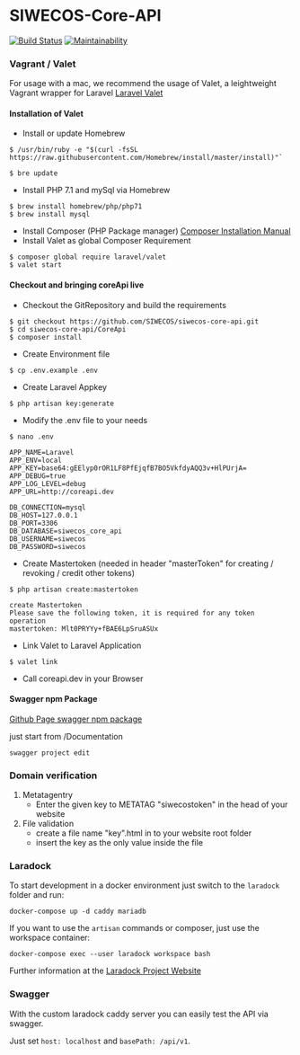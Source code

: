 # SIWECOS-Core-API

[![Build Status](https://travis-ci.org/SIWECOS/siwecos-core-api.svg?branch=master)](https://travis-ci.org/SIWECOS/siwecos-core-api)
[![Maintainability](https://api.codeclimate.com/v1/badges/f2e6de4e0e9288717a5a/maintainability)](https://codeclimate.com/github/SIWECOS/siwecos-core-api/maintainability)
### Vagrant / Valet

For usage with a mac, we recommend the usage of Valet, a leightweight Vagrant wrapper for Laravel
[Laravel Valet](https://github.com/laravel/valet)

#### Installation of Valet

- Install or update Homebrew
```
$ /usr/bin/ruby -e "$(curl -fsSL https://raw.githubusercontent.com/Homebrew/install/master/install)"`
```
```
$ bre update
```
- Install PHP 7.1 and mySql via Homebrew
```
$ brew install homebrew/php/php71
$ brew install mysql
```
- Install Composer (PHP Package manager) [Composer Installation Manual](https://getcomposer.org/doc/00-intro.md)
- Install Valet as global Composer Requirement
```
$ composer global require laravel/valet
$ valet start
```

#### Checkout and bringing coreApi live
- Checkout the GitRepository and build the requirements
```
$ git checkout https://github.com/SIWECOS/siwecos-core-api.git
$ cd siwecos-core-api/CoreApi
$ composer install
```
- Create Environment file
```
$ cp .env.example .env
```
- Create Laravel Appkey
```
$ php artisan key:generate
```
- Modify the .env file to your needs
```
$ nano .env
```
```
APP_NAME=Laravel
APP_ENV=local
APP_KEY=base64:gEElyp0rOR1LF8PfEjqfB7BO5VkfdyAQQ3v+HlPUrjA=
APP_DEBUG=true
APP_LOG_LEVEL=debug
APP_URL=http://coreapi.dev

DB_CONNECTION=mysql
DB_HOST=127.0.0.1
DB_PORT=3306
DB_DATABASE=siwecos_core_api
DB_USERNAME=siwecos
DB_PASSWORD=siwecos
```
- Create Mastertoken (needed in header "masterToken" for creating / revoking / credit other tokens)
```
$ php artisan create:mastertoken
```
```
create Mastertoken
Please save the following token, it is required for any token operation
mastertoken: Mlt0PRYYy+fBAE6LpSruASUx
```

- Link Valet to Laravel Application
```
$ valet link
```
- Call coreapi.dev in your Browser


#### Swagger npm Package
[Github Page swagger npm package](https://www.npmjs.com/package/swagger)

just start from /Documentation

```
swagger project edit
```

### Domain verification
1. Metatagentry
    - Enter the given key to METATAG "siwecostoken" in the head of your website
1. File validation
    - create a file name "key".html in to your website root folder
    - insert the key as the only value inside the file

### Laradock
To start development in a docker environment just switch to the `laradock` folder and run:

```
docker-compose up -d caddy mariadb
```

If you want to use the `artisan` commands or composer, just use the workspace container:

```
docker-compose exec --user laradock workspace bash
```

Further information at the [Laradock Project Website](https://github.com/laradock/laradock)

### Swagger
With the custom laradock caddy server you can easily test the API via swagger.

Just set `host: localhost` and `basePath: /api/v1`.

